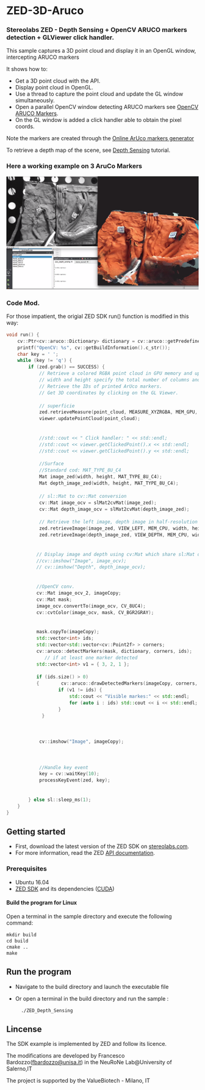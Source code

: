 # ZED-3D-Aruco

### Stereolabs ZED - Depth Sensing + OpenCV ARUCO markers detection +  GLViewer click handler.

This sample captures a 3D point cloud and display it in an OpenGL window, intercepting ARUCO markers

It shows how to:
- Get a 3D point cloud with the API.
- Display point cloud in OpenGL.
- Use a thread to capture the point cloud and update the GL window simultaneously.
- Open a parallel OpenCV window detecting ARUCO markers see [OpenCV ARUCO Markers](https://docs.opencv.org/3.1.0/d5/dae/tutorial_aruco_detection.html).
- On the GL window is added a click handler able to obtain the pixel coords.

Note the markers are created through the [Online ArUco markers generator](http://chev.me/arucogen/)

To retrieve a depth map of the scene, see [Depth Sensing](https://github.com/stereolabs/zed-examples/tree/master/tutorials) tutorial.

### Here a working example on 3 AruCo Markers
![alt text](https://raw.githubusercontent.com/lodeguns/ZED-3D-Aruco/master/arucom.png)


### Code Mod. 
For those impatient, the origial ZED SDK run() function is modified in this way:
```C++
void run() {
    cv::Ptr<cv::aruco::Dictionary> dictionary = cv::aruco::getPredefinedDictionary(cv::aruco::DICT_6X6_250);
    printf("OpenCV: %s", cv::getBuildInformation().c_str());
    char key = ' ';
    while (key != 'q') {
        if (zed.grab() == SUCCESS) {
            // Retrieve a colored RGBA point cloud in GPU memory and update GL viewing window
            // width and height specify the total number of columns and rows for the point cloud dataset
            // Retrieve the IDs of printed ArUco markers.
            // Get 3D coordinates by clicking on the GL Viewer.

            // superficie
            zed.retrieveMeasure(point_cloud, MEASURE_XYZRGBA, MEM_GPU, width, height);
            viewer.updatePointCloud(point_cloud);

           
            //std::cout << " Click handler: " << std::endl;
            //std::cout << viewer.getClickedPoint().x << std::endl;
            //std::cout << viewer.getClickedPoint().y << std::endl;

            //Surface
            //Standard cod: MAT_TYPE_8U_C4
            Mat image_zed(width, height, MAT_TYPE_8U_C4);
            Mat depth_image_zed(width, height, MAT_TYPE_8U_C4);

            // sl::Mat to cv::Mat conversion
            cv::Mat image_ocv = slMat2cvMat(image_zed);
            cv::Mat depth_image_ocv = slMat2cvMat(depth_image_zed);

            // Retrieve the left image, depth image in half-resolution
            zed.retrieveImage(image_zed, VIEW_LEFT, MEM_CPU, width, height);
            zed.retrieveImage(depth_image_zed, VIEW_DEPTH, MEM_CPU, width, height);


           // Display image and depth using cv:Mat which share sl:Mat data
           //cv::imshow("Image", image_ocv);
           // cv::imshow("Depth", depth_image_ocv);


           //OpenCV conv.
           cv::Mat image_ocv_2, imageCopy;
           cv::Mat mask;
           image_ocv.convertTo(image_ocv, CV_8UC4);
           cv::cvtColor(image_ocv, mask, CV_BGR2GRAY);


           mask.copyTo(imageCopy);
           std::vector<int> ids;
           std::vector<std::vector<cv::Point2f> > corners;
           cv::aruco::detectMarkers(mask, dictionary, corners, ids);
              // if at least one marker detected
           std::vector<int> v1 = { 3, 2, 1 };

           if (ids.size() > 0)
           {        cv::aruco::drawDetectedMarkers(imageCopy, corners, ids);
                   if (v1 != ids) {
                       std::cout << "Visible markes:" << std::endl;
                       for (auto i : ids) std::cout << i << std::endl;
                   }
             }



            cv::imshow("Image", imageCopy);



            //Handle key event
            key = cv::waitKey(10);
            processKeyEvent(zed, key);


        } else sl::sleep_ms(1);
    }
}

```


## Getting started

- First, download the latest version of the ZED SDK on [stereolabs.com](https://www.stereolabs.com).
- For more information, read the ZED [API documentation](https://www.stereolabs.com/developers/documentation/API/).

### Prerequisites

- Ubuntu 16.04
- [ZED SDK](https://www.stereolabs.com/developers/) and its dependencies ([CUDA](https://developer.nvidia.com/cuda-downloads))

#### Build  the program for Linux

Open a terminal in the sample directory and execute the following command:

    mkdir build
    cd build
    cmake ..
    make

## Run the program

- Navigate to the build directory and launch the executable file
- Or open a terminal in the build directory and run the sample :

        ./ZED_Depth_Sensing

## Lincense
The SDK example is implemented by ZED and follow its licence. 

The modifications are developed by Francesco Bardozzo(fbardozzo@unisa.it) in the NeuRoNe Lab@University of Salerno,IT

The project is supported by the ValueBiotech - Milano, IT
